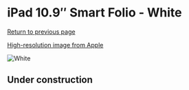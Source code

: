 # iPad 10.9″ Smart Folio - White

[Return to previous page](/ipad_10)

[High-resolution image from Apple](https://store.storeimages.cdn-apple.com/8756/as-images.apple.com/is/MQDQ3?wid=4500&hei=4500&fmt=png)

<div style="width: 500px"><img src="/everyphone/MQDQ3.png" alt="White"></div>

## Under construction
